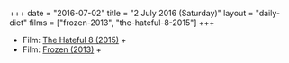 +++
date = "2016-07-02"
title = "2 July 2016 (Saturday)"
layout = "daily-diet"
films = ["frozen-2013", "the-hateful-8-2015"]
+++

<ul>
<li class="entry Film">Film: <a href="/films/the-hateful-8-2015">The Hateful 8 (2015)</a> +</li>
<li class="entry Film">Film: <a href="/films/frozen-2013">Frozen (2013)</a> +</li>
</ul>